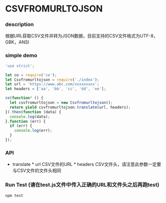 # CSVFROMURLTOJSON

### description

根据URL获取CSV文件并转为JSON数据，目前支持的CSV文件格式为UTF-8，GBK，ANSI

### simple demo
```js
'use strict';

let co = require('co');
let Csvfromurltojson = require('./index');
let url = 'https://www.abc.com/xxxxxxxxx';
let headers = ['aa', 'bb', 'cc', 'dd', 'ee'];

co(function* () {
  let csvfromurltojson = new Csvfromurltojson();
  return yield csvfromurltojson.translate(url, headers);
}).then(function (data) {
  console.log(data);
},function (err) {
  if (err) {
    console.log(err);
  }
});

```
### API

* translate
      * url CSV文件的URL
      * headers CSV文件头，请注意此参数一定要与CSV文件的文件头相同

### Run Test (请在test.js文件中传入正确的URL和文件头之后再跑test)

```
npm test
```